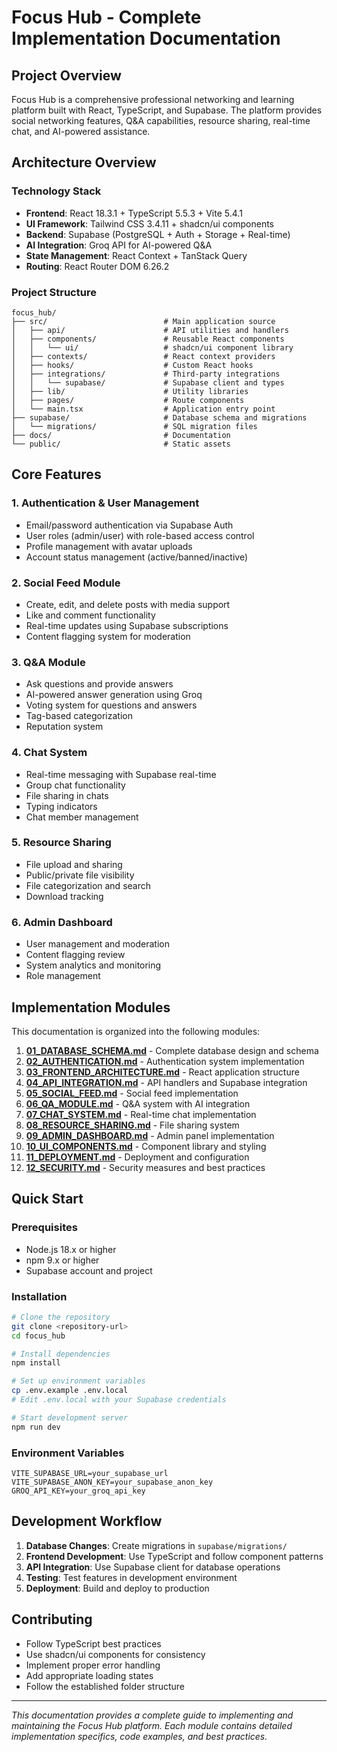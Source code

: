 # Focus Hub - Complete Implementation Documentation

## Project Overview

Focus Hub is a comprehensive professional networking and learning platform built with React, TypeScript, and Supabase. The platform provides social networking features, Q&A capabilities, resource sharing, real-time chat, and AI-powered assistance.

## Architecture Overview

### Technology Stack
- **Frontend**: React 18.3.1 + TypeScript 5.5.3 + Vite 5.4.1
- **UI Framework**: Tailwind CSS 3.4.11 + shadcn/ui components
- **Backend**: Supabase (PostgreSQL + Auth + Storage + Real-time)
- **AI Integration**: Groq API for AI-powered Q&A
- **State Management**: React Context + TanStack Query
- **Routing**: React Router DOM 6.26.2

### Project Structure
```
focus_hub/
├── src/                          # Main application source
│   ├── api/                      # API utilities and handlers
│   ├── components/               # Reusable React components
│   │   └── ui/                   # shadcn/ui component library
│   ├── contexts/                 # React context providers
│   ├── hooks/                    # Custom React hooks
│   ├── integrations/             # Third-party integrations
│   │   └── supabase/             # Supabase client and types
│   ├── lib/                      # Utility libraries
│   ├── pages/                    # Route components
│   └── main.tsx                  # Application entry point
├── supabase/                     # Database schema and migrations
│   └── migrations/               # SQL migration files
├── docs/                         # Documentation
└── public/                       # Static assets
```

## Core Features

### 1. Authentication & User Management
- Email/password authentication via Supabase Auth
- User roles (admin/user) with role-based access control
- Profile management with avatar uploads
- Account status management (active/banned/inactive)

### 2. Social Feed Module
- Create, edit, and delete posts with media support
- Like and comment functionality
- Real-time updates using Supabase subscriptions
- Content flagging system for moderation

### 3. Q&A Module
- Ask questions and provide answers
- AI-powered answer generation using Groq
- Voting system for questions and answers
- Tag-based categorization
- Reputation system

### 4. Chat System
- Real-time messaging with Supabase real-time
- Group chat functionality
- File sharing in chats
- Typing indicators
- Chat member management

### 5. Resource Sharing
- File upload and sharing
- Public/private file visibility
- File categorization and search
- Download tracking

### 6. Admin Dashboard
- User management and moderation
- Content flagging review
- System analytics and monitoring
- Role management

## Implementation Modules

This documentation is organized into the following modules:

1. **[01_DATABASE_SCHEMA.md](./01_DATABASE_SCHEMA.md)** - Complete database design and schema
2. **[02_AUTHENTICATION.md](./02_AUTHENTICATION.md)** - Authentication system implementation
3. **[03_FRONTEND_ARCHITECTURE.md](./03_FRONTEND_ARCHITECTURE.md)** - React application structure
4. **[04_API_INTEGRATION.md](./04_API_INTEGRATION.md)** - API handlers and Supabase integration
5. **[05_SOCIAL_FEED.md](./05_SOCIAL_FEED.md)** - Social feed implementation
6. **[06_QA_MODULE.md](./06_QA_MODULE.md)** - Q&A system with AI integration
7. **[07_CHAT_SYSTEM.md](./07_CHAT_SYSTEM.md)** - Real-time chat implementation
8. **[08_RESOURCE_SHARING.md](./08_RESOURCE_SHARING.md)** - File sharing system
9. **[09_ADMIN_DASHBOARD.md](./09_ADMIN_DASHBOARD.md)** - Admin panel implementation
10. **[10_UI_COMPONENTS.md](./10_UI_COMPONENTS.md)** - Component library and styling
11. **[11_DEPLOYMENT.md](./11_DEPLOYMENT.md)** - Deployment and configuration
12. **[12_SECURITY.md](./12_SECURITY.md)** - Security measures and best practices

## Quick Start

### Prerequisites
- Node.js 18.x or higher
- npm 9.x or higher
- Supabase account and project

### Installation
```bash
# Clone the repository
git clone <repository-url>
cd focus_hub

# Install dependencies
npm install

# Set up environment variables
cp .env.example .env.local
# Edit .env.local with your Supabase credentials

# Start development server
npm run dev
```

### Environment Variables
```env
VITE_SUPABASE_URL=your_supabase_url
VITE_SUPABASE_ANON_KEY=your_supabase_anon_key
GROQ_API_KEY=your_groq_api_key
```

## Development Workflow

1. **Database Changes**: Create migrations in `supabase/migrations/`
2. **Frontend Development**: Use TypeScript and follow component patterns
3. **API Integration**: Use Supabase client for database operations
4. **Testing**: Test features in development environment
5. **Deployment**: Build and deploy to production

## Contributing

- Follow TypeScript best practices
- Use shadcn/ui components for consistency
- Implement proper error handling
- Add appropriate loading states
- Follow the established folder structure

---

*This documentation provides a complete guide to implementing and maintaining the Focus Hub platform. Each module contains detailed implementation specifics, code examples, and best practices.* 